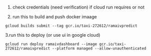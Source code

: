 1. check credentials (need verification) if cloud run requires or not

2. run this to build and push docker imaage
```
gcloud builds submit --tag gcr.io/taxi-272612/ramaivpredict
```

3.run this to deploy (or use ui in google cloud)
```
gcloud run deploy ramaivdashboard --image gcr.io/taxi-272612/ramaivpredict --platform managed --allow-unauthenticated
```